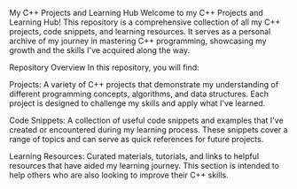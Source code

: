 My C++ Projects and Learning Hub
Welcome to my C++ Projects and Learning Hub! This repository is a comprehensive collection of all my C++ projects, code snippets, and learning resources. It serves as a personal archive of my journey in mastering C++ programming, showcasing my growth and the skills I've acquired along the way.

Repository Overview
In this repository, you will find:

Projects: A variety of C++ projects that demonstrate my understanding of different programming concepts, algorithms, and data structures. Each project is designed to challenge my skills and apply what I've learned.

Code Snippets: A collection of useful code snippets and examples that I've created or encountered during my learning process. These snippets cover a range of topics and can serve as quick references for future projects.

Learning Resources: Curated materials, tutorials, and links to helpful resources that have aided my learning journey. This section is intended to help others who are also looking to improve their C++ skills.
